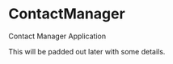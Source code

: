 ContactManager
==============

Contact Manager Application

This will be padded out later with some details.